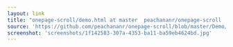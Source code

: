 ```yaml
---
layout: link
title: "onepage-scroll/demo.html at master  peachananr/onepage-scroll  GitHub"
source: 'https://github.com/peachananr/onepage-scroll/blob/master/Demo/demo.html'
screenshot: 'screenshots/1f142583-307a-4353-ba11-ba59eb4624bd.jpg'
---
```


